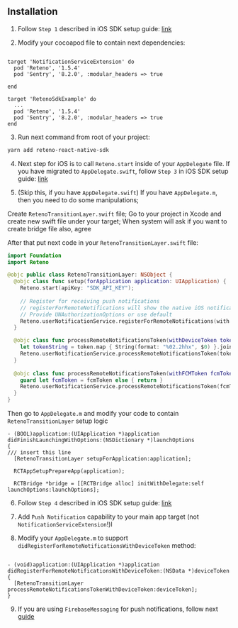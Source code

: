 ## Installation

1. Follow `Step 1` described in iOS SDK setup guide: [link](https://docs.reteno.com/reference/ios#step-1-add-the-notification-service-extension)


2. Modify your cocoapod file to contain next dependencies:
```

target 'NotificationServiceExtension' do
  pod 'Reteno', '1.5.4'
  pod 'Sentry', '8.2.0', :modular_headers => true

end

target 'RetenoSdkExample' do
  ...
  pod 'Reteno', '1.5.4'
  pod 'Sentry', '8.2.0', :modular_headers => true
end

```

3. Run next command from root of your project:

```sh
yarn add reteno-react-native-sdk
```
4. Next step for iOS is to call `Reteno.start` inside of your `AppDelegate` file. If you have migrated to `AppDelegate.swift`, follow `Step 3` in iOS SDK setup guide: [link](https://docs.reteno.com/reference/ios#step-3-import-reteno-into-your-app-delegate)

5. (Skip this, if you have `AppDelegate.swift`) If you have `AppDelegate.m`, then you need to do some manipulations;

Create `RetenoTransitionLayer.swift` file; Go to your project in Xcode and create new swift file under your target; When system will ask if you want to create bridge file also, agree

After that put next code in your `RetenoTransitionLayer.swift` file:

```swift
import Foundation
import Reteno

@objc public class RetenoTransitionLayer: NSObject {
  @objc class func setup(forApplication application: UIApplication) {
    Reteno.start(apiKey: "SDK_API_KEY");
    
    // Register for receiving push notifications
    // registerForRemoteNotifications will show the native iOS notification permission prompt
    // Provide UNAuthorizationOptions or use default
    Reteno.userNotificationService.registerForRemoteNotifications(with: [.sound, .alert, .badge], application: application);
  }

  @objc class func processRemoteNotificationsToken(withDeviceToken token: Data) {
    let tokenString = token.map { String(format: "%02.2hhx", $0) }.joined();
    Reteno.userNotificationService.processRemoteNotificationsToken(tokenString);
  }
  
  @objc class func processRemoteNotificationsToken(withFCMToken fcmToken: String?) {
    guard let fcmToken = fcmToken else { return }
    Reteno.userNotificationService.processRemoteNotificationsToken(fcmToken);
  }
}

```
Then go to `AppDelegate.m` and modify your code to contain `RetenoTransitionLayer` setup logic

```objc
- (BOOL)application:(UIApplication *)application didFinishLaunchingWithOptions:(NSDictionary *)launchOptions
{
/// insert this line
  [RetenoTransitionLayer setupForApplication:application];

  RCTAppSetupPrepareApp(application);

  RCTBridge *bridge = [[RCTBridge alloc] initWithDelegate:self launchOptions:launchOptions];
```

6. Follow `Step 4` described in iOS SDK setup guide: [link](https://docs.reteno.com/reference/ios#step-4-add-app-groups)

7. Add `Push Notification` capability to your main app target (not `NotificationServiceExtension`!)l

8. Modify your `AppDelegate.m` to support `didRegisterForRemoteNotificationsWithDeviceToken` method:

```objc

- (void)application:(UIApplication *)application didRegisterForRemoteNotificationsWithDeviceToken:(NSData *)deviceToken {
  [RetenoTransitionLayer processRemoteNotificationsTokenWithDeviceToken:deviceToken];
}

```

9. If you are using `FirebaseMessaging` for push notifications, follow next [guide](./firebase-ios.md)